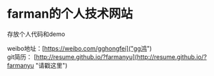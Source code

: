 # farman的个人技术网站 #
存放个人代码和demo

weibo地址：[https://weibo.com/gghongfei]("gg鸿")  
git简历： [http://resume.github.io/?farmanyu](http://resume.github.io/?farmanyu "请戳这里")
